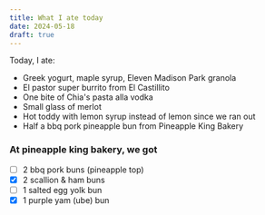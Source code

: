 ```yaml
---
title: What I ate today
date: 2024-05-18
draft: true
---
```



Today, I ate:

- Greek yogurt, maple syrup, Eleven Madison Park granola
- El pastor super burrito from El Castillito
- One bite of Chia's pasta alla vodka
- Small glass of merlot
- Hot toddy with lemon syrup instead of lemon since we ran out
- Half a bbq pork pineapple bun from Pineapple King Bakery

### At pineapple king bakery, we got

- [ ] 2 bbq pork buns (pineapple top)
- [x] 2 scallion & ham buns
- [ ] 1 salted egg yolk bun
- [x] 1 purple yam (ube) bun
